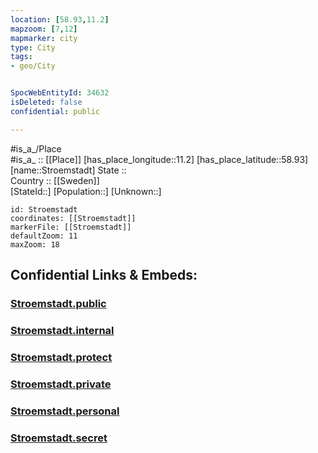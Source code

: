```yaml
---
location: [58.93,11.2] 
mapzoom: [7,12] 
mapmarker: city 
type: City
tags:
- geo/City


SpocWebEntityId: 34632
isDeleted: false
confidential: public

---
```

#is_a_/Place  
#is_a_ :: [[Place]] 
[has_place_longitude::11.2] 
[has_place_latitude::58.93] 
[name::Stroemstadt] 
State ::  
Country :: [[Sweden]]  
[StateId::] 
[Population::] 
[Unknown::] 


```leaflet
id: Stroemstadt
coordinates: [[Stroemstadt]] 
markerFile: [[Stroemstadt]] 
defaultZoom: 11 
maxZoom: 18
```


## Confidential Links & Embeds: 

### [Stroemstadt.public](/_public/\Earth\Continent\Europe\Europe~North\Sweden\Provinces~Sweden\Västra_Götaland\CityStroemstadt.public.md) 

### [Stroemstadt.internal](/_internal/\Earth\Continent\Europe\Europe~North\Sweden\Provinces~Sweden\Västra_Götaland\CityStroemstadt.internal.md) 

### [Stroemstadt.protect](/_protect/\Earth\Continent\Europe\Europe~North\Sweden\Provinces~Sweden\Västra_Götaland\CityStroemstadt.protect.md) 

### [Stroemstadt.private](/_private/\Earth\Continent\Europe\Europe~North\Sweden\Provinces~Sweden\Västra_Götaland\CityStroemstadt.private.md) 

### [Stroemstadt.personal](/_personal/\Earth\Continent\Europe\Europe~North\Sweden\Provinces~Sweden\Västra_Götaland\CityStroemstadt.personal.md) 

### [Stroemstadt.secret](/_secret/\Earth\Continent\Europe\Europe~North\Sweden\Provinces~Sweden\Västra_Götaland\CityStroemstadt.secret.md)

